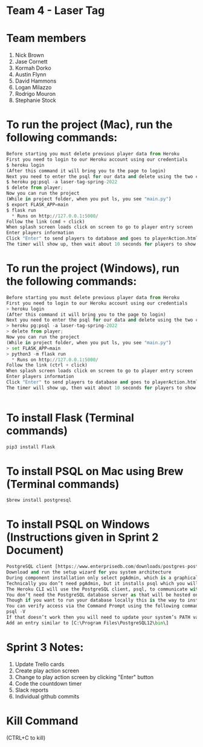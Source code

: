 # Team 4 - Laser Tag


# Team members
1. Nick Brown
1. Jase Cornett
1. Kormah Dorko
1. Austin Flynn
1. David Hammons
1. Logan Milazzo
1. Rodrigo Mouron
1. Stephanie Stock

# To run the project (Mac), run the following commands:
```python
Before starting you must delete previous player data from Heroku
First you need to login to our Heroku account using our credentials
$ heroku login
(After this command it will bring you to the page to login)
Next you need to enter the psql for our data and delete using the two commands below
$ heroku pg:psql -a laser-tag-spring-2022
$ delete from player;
Now you can run the project
(While in project folder, when you put ls, you see "main.py")
$ export FLASK_APP=main
$ flask run
  * Runs on http://127.0.0.1:5000/
Follow the link (cmd + click)
When splash screen loads click on screen to go to player entry screen
Enter players information
Click "Enter" to send players to database and goes to playerAction.html
The timer will show up, then wait about 10 seconds for players to show up

```

# To run the project (Windows), run the following commands:
```python
Before starting you must delete previous player data from Heroku
First you need to login to our Heroku account using our credentials
> heroku login
(After this command it will bring you to the page to login)
Next you need to enter the psql for our data and delete using the two commands below
> heroku pg:psql -a laser-tag-spring-2022
> delete from player;
Now you can run the project
(While in project folder, when you put ls, you see "main.py")
> set FLASK_APP=main
> python3 -m flask run
  * Runs on http://127.0.0.1:5000/
Follow the link (ctrl + click)
When splash screen loads click on screen to go to player entry screen
Enter players information
Click "Enter" to send players to database and goes to playerAction.html
The timer will show up, then wait about 10 seconds for players to show up
 
```

# To install Flask (Terminal commands)
```python
pip3 install Flask

```

# To install PSQL on Mac using Brew (Terminal commands)
```python
$brew install postgresql

```

# To install PSQL on Windows (Instructions given in Sprint 2 Document)
```python
PostgreSQL client [https://www.enterprisedb.com/downloads/postgres-postgresql-downloads]
Download and run the setup wizard for you system architecture
During component installation only select pgAdmin, which is a graphical UI client
Technically you don’t need pgAdmin, but it installs psql which you will need
The Heroku CLI will use the PostgreSQL client, psql, to communicate with the PostgreSQL
You don’t need the PostgreSQL database server as that will be hosted on Heroku’s servers
Though if you want to run your database locally this is the way to install it
You can verify access via the Command Prompt using the following command
psql -V
If that doesn’t work then you will need to update your system’s PATH variable and then restart your Command Prompt
Add an entry similar to [C:\Program Files\PostgreSQL12\bin\]


```

# Sprint 3 Notes:
1. Update Trello cards
1. Create play action screen
1. Change to play action screen by clicking "Enter" button
1. Code the countdown timer
1. Slack reports 
1. Individual github commits

# Kill Command
(CTRL+C to kill)

